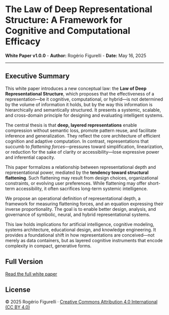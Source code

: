 # **The Law of Deep Representational Structure: A Framework for Cognitive and Computational Efficacy**

**White Paper v1.0.0** - **Author:** Rogério Figurelli - **Date:** May 16, 2025

---

## Executive Summary

This white paper introduces a new conceptual law: the **Law of Deep Representational Structure**, which proposes that the effectiveness of a representation—be it cognitive, computational, or hybrid—is not determined by the volume of information it holds, but by the way this information is hierarchically and semantically structured. It presents a systemic, scalable, and cross-domain principle for designing and evaluating intelligent systems.

The central thesis is that **deep, layered representations** enable compression without semantic loss, promote pattern reuse, and facilitate inference and generalization. They reflect the core architecture of efficient cognition and adaptive computation. In contrast, representations that succumb to *flattening forces*—pressures toward simplification, linearization, or reduction for the sake of clarity or accessibility—lose expressive power and inferential capacity.

This paper formalizes a relationship between representational depth and representational power, mediated by the **tendency toward structural flattening**. Such flattening may result from design choices, organizational constraints, or evolving user preferences. While flattening may offer short-term accessibility, it often sacrifices long-term systemic intelligence.

We propose an operational definition of representational depth, a framework for measuring flattening forces, and an equation expressing their inverse proportionality. The goal is to enable better design, analysis, and governance of symbolic, neural, and hybrid representational systems.

This law holds implications for artificial intelligence, cognitive modeling, systems architecture, educational design, and knowledge engineering. It provides a foundational shift in how representations are conceived—not merely as data containers, but as layered cognitive instruments that encode complexity in compact, generative forms.

## Full Version

[Read the full white paper](https://github.com/rfigurelli/The-Law-of-Deep-Representational-Structure/blob/main/The_Law_of_Deep_Representational_Structure_White_Paper_v1_0.md)

## License

© 2025 Rogério Figurelli · [Creative Commons Attribution 4.0 International (CC BY 4.0)](https://creativecommons.org/licenses/by/4.0/)
